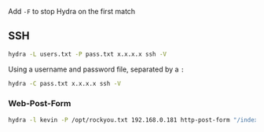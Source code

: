 Add `-F` to stop Hydra on the first match
## SSH

```bash
hydra -L users.txt -P pass.txt x.x.x.x ssh -V
```

Using a username and password file, separated by a `:`

```bash
hydra -C pass.txt x.x.x.x ssh -V
```

### Web-Post-Form

```bash
hydra -l kevin -P /opt/rockyou.txt 192.168.0.181 http-post-form "/index.php:user=^USER^&pass=^PASS^:Username or password invalid" -VV -F -I
```


